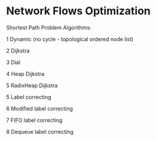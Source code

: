 # Network Flows Optimization

Shortest Path Problem Algorithms:


1 Dynamic (no cycle - topological ordered node list)

2 Dijkstra 

3 Dial

4 Heap Dijkstra

5 RadixHeap Dijkstra

5 Label correcting 

6 Modified label correcting

7 FIFO label correcting

8 Dequeue label correcting


